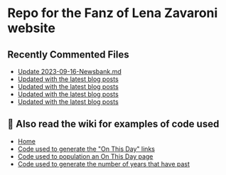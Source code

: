 # Repo for the Fanz of Lena Zavaroni website

## Recently Commented Files
<!-- BLOG-POST-LIST:START -->
- [Update 2023-09-16-Newsbank.md](https://github.com/FanzOfLenaZavaroni/fanzoflenazavaroni.github.io/commit/8b77b5d201118a856882449b1ddeb7840e7d7a7f)
- [Updated with the latest blog posts](https://github.com/FanzOfLenaZavaroni/fanzoflenazavaroni.github.io/commit/3e95ebfdf013f72846af30a9467bd85ddf517a37)
- [Updated with the latest blog posts](https://github.com/FanzOfLenaZavaroni/fanzoflenazavaroni.github.io/commit/8f25960c6bb47f52b89f20a093539345981cd27a)
- [Updated with the latest blog posts](https://github.com/FanzOfLenaZavaroni/fanzoflenazavaroni.github.io/commit/cfcb80216f44b1278d6bfa6e30abc778992e0e91)
- [Updated with the latest blog posts](https://github.com/FanzOfLenaZavaroni/fanzoflenazavaroni.github.io/commit/2a5a0a1f6990236d5a5c277173ebbf4efec94d12)
<!-- BLOG-POST-LIST:END -->

## :notebook: Also read the wiki for examples of code used
* [Home](https://github.com/FanzOfLenaZavaroni/fanzoflenazavaroni.github.io/wiki)
* [Code used to generate the "On This Day" links](https://github.com/FanzOfLenaZavaroni/fanzoflenazavaroni.github.io/wiki/On-This-Day-Code)
* [Code used to population an On This Day page](https://github.com/FanzOfLenaZavaroni/fanzoflenazavaroni.github.io/wiki/Code-used-to-population-an-On-This-Day-page)
* [Code used to generate the number of years that have past](https://github.com/FanzOfLenaZavaroni/fanzoflenazavaroni.github.io/wiki/Number-of-years-gone-by-code)
